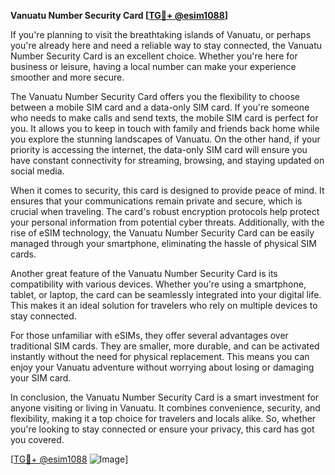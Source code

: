 **Vanuatu Number Security Card [[TG💪+ @esim1088](https://t.me/s/esim1088)]**

If you're planning to visit the breathtaking islands of Vanuatu, or perhaps you're already here and need a reliable way to stay connected, the Vanuatu Number Security Card is an excellent choice. Whether you're here for business or leisure, having a local number can make your experience smoother and more secure.

The Vanuatu Number Security Card offers you the flexibility to choose between a mobile SIM card and a data-only SIM card. If you're someone who needs to make calls and send texts, the mobile SIM card is perfect for you. It allows you to keep in touch with family and friends back home while you explore the stunning landscapes of Vanuatu. On the other hand, if your priority is accessing the internet, the data-only SIM card will ensure you have constant connectivity for streaming, browsing, and staying updated on social media.

When it comes to security, this card is designed to provide peace of mind. It ensures that your communications remain private and secure, which is crucial when traveling. The card's robust encryption protocols help protect your personal information from potential cyber threats. Additionally, with the rise of eSIM technology, the Vanuatu Number Security Card can be easily managed through your smartphone, eliminating the hassle of physical SIM cards.

Another great feature of the Vanuatu Number Security Card is its compatibility with various devices. Whether you're using a smartphone, tablet, or laptop, the card can be seamlessly integrated into your digital life. This makes it an ideal solution for travelers who rely on multiple devices to stay connected.

For those unfamiliar with eSIMs, they offer several advantages over traditional SIM cards. They are smaller, more durable, and can be activated instantly without the need for physical replacement. This means you can enjoy your Vanuatu adventure without worrying about losing or damaging your SIM card.

In conclusion, the Vanuatu Number Security Card is a smart investment for anyone visiting or living in Vanuatu. It combines convenience, security, and flexibility, making it a top choice for travelers and locals alike. So, whether you're looking to stay connected or ensure your privacy, this card has got you covered.

[[TG💪+ @esim1088](https://t.me/s/esim1088) ![Image](https://i.postimg.cc/Y0z9fWf4/image.png)]
